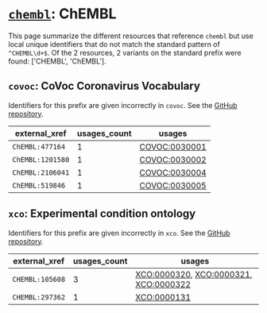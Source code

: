 # [`chembl`](https://bioregistry.io/chembl): ChEMBL

This page summarize the different resources that reference `chembl`
but use local unique identifiers that do not match the standard pattern of
`^CHEMBL\d+$`. Of the 2 resources,
2 variants on the standard prefix were found: ['CHEMBL', 'ChEMBL'].

## `covoc`: CoVoc Coronavirus Vocabulary

Identifiers for this prefix are given incorrectly in `covoc`. See the [GitHub repository](https://github.com/EBISPOT/covoc).

| external_xref    |   usages_count | usages                                                        |
|------------------|----------------|---------------------------------------------------------------|
| `ChEMBL:477164`  |              1 | [COVOC:0030001](http://purl.obolibrary.org/obo/COVOC_0030001) |
| `ChEMBL:1201580` |              1 | [COVOC:0030002](http://purl.obolibrary.org/obo/COVOC_0030002) |
| `ChEMBL:2106041` |              1 | [COVOC:0030004](http://purl.obolibrary.org/obo/COVOC_0030004) |
| `ChEMBL:519846`  |              1 | [COVOC:0030005](http://purl.obolibrary.org/obo/COVOC_0030005) |

## `xco`: Experimental condition ontology

Identifiers for this prefix are given incorrectly in `xco`. See the [GitHub repository](https://github.com/rat-genome-database/XCO-experimental-condition-ontology).

| external_xref   |   usages_count | usages                                                                                                                                                                          |
|-----------------|----------------|---------------------------------------------------------------------------------------------------------------------------------------------------------------------------------|
| `CHEMBL:105608` |              3 | [XCO:0000320](http://purl.obolibrary.org/obo/XCO_0000320), [XCO:0000321](http://purl.obolibrary.org/obo/XCO_0000321), [XCO:0000322](http://purl.obolibrary.org/obo/XCO_0000322) |
| `CHEMBL:297362` |              1 | [XCO:0000131](http://purl.obolibrary.org/obo/XCO_0000131)                                                                                                                       |

